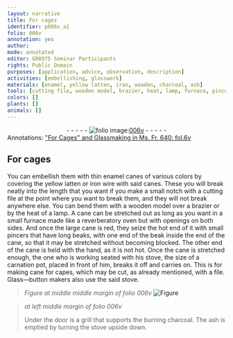 ```yaml
---
layout: narrative
title: For cages
identifier: p006v_a1
folio: 006v
annotation: yes
author:
mode: annotated
editor: GR8975 Seminar Participants
rights: Public Domain
purposes: [application, advice, observation, description]
activities: [embellishing, glasswork]
materials: [enamel, yellow latten, iron, wooden, charcoal, ash]
tools: [cutting file, wooden model, brazier, heat, lamp, furnace, pincers that have long beaks, pincers, hand, stove, file]
colors: []
plants: []
animals: []
---
```


 <div class="folio" align="center">- - - - - <a href="http://gallica.bnf.fr/ark:/12148/btv1b10500001g/f18.image" target="_blank"><img src="https://cu-mkp.github.io/GR8975-edition/assets/photo-icon.png" alt="folio image: " style="display:inline-block; margin-bottom:-3px;"/>006v</a> - - - - - </div> 
<div class="annotation" align="left">Annotations:
<a href="https://docs.google.com/document/d/1hEo2AgxgnVOB8ArPqFRgTwDb_2t7wAood6JVk7J5nzM/edit?usp=sharing" target="_blank">"For Cages" and Glassmaking in Ms. Fr. 640: fol.6v</a>
 </div>
 

##  For cages 

 
 <span class="activity"></span> <span class="activity"></span> You can embellish them with thin <span class="material_format"><span class="material">enamel</span> canes</span> of various colors by covering the <span class="material">yellow latten</span> or <span class="material_format"><span class="material">iron</span> wire</span> with said canes. These you will break neatly into the length that you want if you make a small notch with a <span class="tool">cutting file</span> at the point where you want to break them, and they will not break anywhere else. You can bend them with a <span class="tool"><span class="material">wooden</span> model</span> over a <span class="tool">brazier</span> or by the <span class="tool">heat</span> of a <span class="tool">lamp</span>. A <span class="material_format">cane</span> can be stretched out as long as you want in a small <span class="tool">furnace</span> made like a reverberatory oven but with openings on both sides. And once the large <span class="material_format">cane</span> is red, they seize the hot end of it with small <span class="tool"><span class="tool">pincers</span> that have long beaks</span>, with one end of the beak inside the end of the <span class="material_format">cane</span>, so that it may be stretched without becoming blocked. The other end of the <span class="material_format">cane</span> is held with the <span class="tool">hand</span>, as it is not hot. Once the <span class="material_format">cane</span> is stretched enough, the one who is working seated with his <span class="tool">stove</span>, <span class="unit">the size of a carnation pot</span>, placed in front of him, breaks it off and carries on. This is for making <span class="material_format">cane</span> for capes, which may be cut, as already mentioned, with a <span class="tool">file</span>. <span class="profession">Glass—button makers</span> also use the said <span class="tool">stove</span>. 
 
> *Figure*
> *at middle middle margin of folio 006v*
> <a href="https://drive.google.com/open?id=0B9-oNrvWdlO5eVFRYjVCTmczcmM" target="_blank"><img src="https://cu-mkp.github.io/GR8975-edition/assets/photo-icon.png" alt="Figure" style="display:inline-block; margin-bottom:-3px;"/></a>
 
> *at left middle margin of folio 006v*
> 
>  Under the door is a grill that supports the burning <span class="material">charcoal</span>. The <span class="material">ash</span> is emptied by turning the <span class="tool">stove</span> upside down. 
 